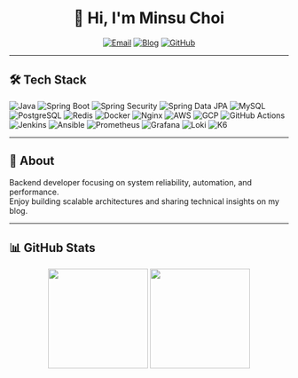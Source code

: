 <div align="center">

# 👋 Hi, I'm Minsu Choi

[![Email](https://img.shields.io/badge/Email-4987kk@naver.com-EA4335?style=flat-square&logo=gmail&logoColor=white)](mailto:4987kk@naver.com)
[![Blog](https://img.shields.io/badge/Blog-velog-20C997?style=flat-square&logo=velog&logoColor=white)](https://velog.io/@margie1a/posts)
[![GitHub](https://img.shields.io/badge/GitHub-Neo1228-181717?style=flat-square&logo=github&logoColor=white)](https://github.com/Neo1228)

</div>

---

## 🛠️ Tech Stack

![Java](https://img.shields.io/badge/Java-007396?style=flat-square&logo=java&logoColor=white)
![Spring Boot](https://img.shields.io/badge/Spring_Boot-6DB33F?style=flat-square&logo=spring-boot&logoColor=white)
![Spring Security](https://img.shields.io/badge/Spring_Security-6DB33F?style=flat-square&logo=spring-security&logoColor=white)
![Spring Data JPA](https://img.shields.io/badge/Spring_Data_JPA-6DB33F?style=flat-square&logo=spring&logoColor=white)
![MySQL](https://img.shields.io/badge/MySQL-4479A1?style=flat-square&logo=mysql&logoColor=white)
![PostgreSQL](https://img.shields.io/badge/PostgreSQL-4169E1?style=flat-square&logo=postgresql&logoColor=white)
![Redis](https://img.shields.io/badge/Redis-DC382D?style=flat-square&logo=redis&logoColor=white)
![Docker](https://img.shields.io/badge/Docker-2496ED?style=flat-square&logo=docker&logoColor=white)
![Nginx](https://img.shields.io/badge/Nginx-009639?style=flat-square&logo=nginx&logoColor=white)
![AWS](https://img.shields.io/badge/AWS-232F3E?style=flat-square&logo=amazon-aws&logoColor=white)
![GCP](https://img.shields.io/badge/GCP-4285F4?style=flat-square&logo=google-cloud&logoColor=white)
![GitHub Actions](https://img.shields.io/badge/GitHub_Actions-2088FF?style=flat-square&logo=github-actions&logoColor=white)
![Jenkins](https://img.shields.io/badge/Jenkins-D24939?style=flat-square&logo=jenkins&logoColor=white)
![Ansible](https://img.shields.io/badge/Ansible-EE0000?style=flat-square&logo=ansible&logoColor=white)
![Prometheus](https://img.shields.io/badge/Prometheus-E6522C?style=flat-square&logo=prometheus&logoColor=white)
![Grafana](https://img.shields.io/badge/Grafana-F46800?style=flat-square&logo=grafana&logoColor=white)
![Loki](https://img.shields.io/badge/Loki-F46800?style=flat-square&logo=grafana&logoColor=white)
![K6](https://img.shields.io/badge/K6-7D64FF?style=flat-square&logo=k6&logoColor=white)

---

## 🚀 About

Backend developer focusing on system reliability, automation, and performance.  
Enjoy building scalable architectures and sharing technical insights on my blog.

---

## 📊 GitHub Stats

<div align="center">
  <img src="https://github-readme-stats.vercel.app/api?username=Neo1228&show_icons=true&theme=tokyonight&hide_border=true&bg_color=1a1b27&title_color=70a5fd&icon_color=bf91f3&text_color=38bdae" height="180px"/>
  <img src="https://github-readme-stats.vercel.app/api/top-langs/?username=Neo1228&layout=compact&theme=tokyonight&hide_border=true&bg_color=1a1b27&title_color=70a5fd&text_color=38bdae" height="180px"/>
</div>


